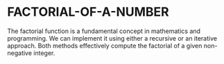 # FACTORIAL-OF-A-NUMBER
The factorial function is a fundamental concept in mathematics and programming. We can implement it using either a recursive or an iterative approach. Both methods effectively compute the factorial of a given non-negative integer. 
